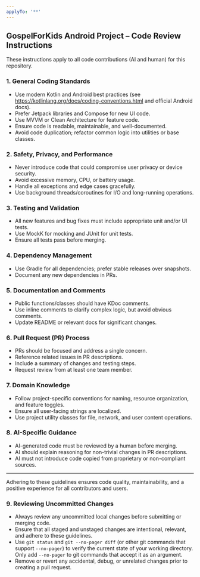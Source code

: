 ```yaml
---
applyTo: '**'
---
```

## GospelForKids Android Project – Code Review Instructions

These instructions apply to all code contributions (AI and human) for this repository.

### 1. General Coding Standards
- Use modern Kotlin and Android best practices (see https://kotlinlang.org/docs/coding-conventions.html and official Android docs).
- Prefer Jetpack libraries and Compose for new UI code.
- Use MVVM or Clean Architecture for feature code.
- Ensure code is readable, maintainable, and well-documented.
- Avoid code duplication; refactor common logic into utilities or base classes.

### 2. Safety, Privacy, and Performance
- Never introduce code that could compromise user privacy or device security.
- Avoid excessive memory, CPU, or battery usage.
- Handle all exceptions and edge cases gracefully.
- Use background threads/coroutines for I/O and long-running operations.

### 3. Testing and Validation
- All new features and bug fixes must include appropriate unit and/or UI tests.
- Use MockK for mocking and JUnit for unit tests.
- Ensure all tests pass before merging.

### 4. Dependency Management
- Use Gradle for all dependencies; prefer stable releases over snapshots.
- Document any new dependencies in PRs.

### 5. Documentation and Comments
- Public functions/classes should have KDoc comments.
- Use inline comments to clarify complex logic, but avoid obvious comments.
- Update README or relevant docs for significant changes.

### 6. Pull Request (PR) Process
- PRs should be focused and address a single concern.
- Reference related issues in PR descriptions.
- Include a summary of changes and testing steps.
- Request review from at least one team member.

### 7. Domain Knowledge
- Follow project-specific conventions for naming, resource organization, and feature toggles.
- Ensure all user-facing strings are localized.
- Use project utility classes for file, network, and user content operations.

### 8. AI-Specific Guidance
- AI-generated code must be reviewed by a human before merging.
- AI should explain reasoning for non-trivial changes in PR descriptions.
- AI must not introduce code copied from proprietary or non-compliant sources.

---
Adhering to these guidelines ensures code quality, maintainability, and a positive experience for all contributors and users.

### 9. Reviewing Uncommitted Changes
- Always review any uncommitted local changes before submitting or merging code.
- Ensure that all staged and unstaged changes are intentional, relevant, and adhere to these guidelines.
- Use `git status` and `git --no-pager diff` (or other git commands that support `--no-pager`) to verify the current state of your working directory. Only add `--no-pager` to git commands that accept it as an argument.
- Remove or revert any accidental, debug, or unrelated changes prior to creating a pull request.
